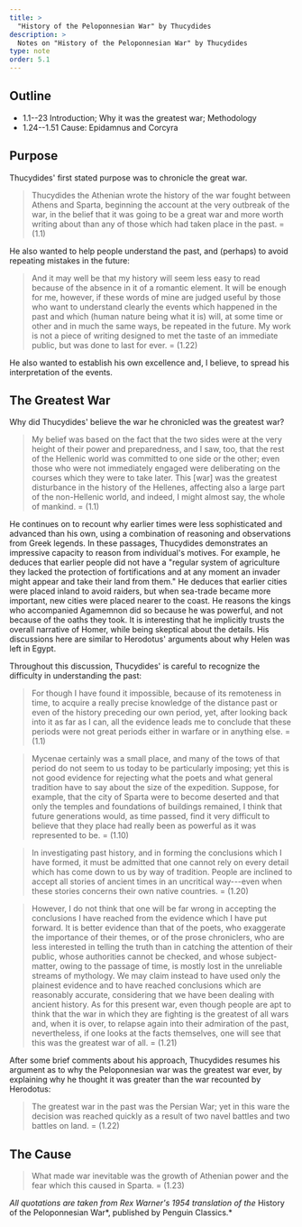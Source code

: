 ```yaml
---
title: >
  "History of the Peloponnesian War" by Thucydides
description: >
  Notes on "History of the Peloponnesian War" by Thucydides
type: note
order: 5.1
---
```


## Outline

- 1.1--23 Introduction; Why it was the greatest war; Methodology
- 1.24--1.51 Cause: Epidamnus and Corcyra

## Purpose

Thucydides' first stated purpose was to chronicle the great war.

> Thucydides the Athenian wrote the history of the war fought between Athens and Sparta, beginning the account at the very outbreak of the war, in the belief that it was going to be a great war and more worth writing about than any of those which had taken place in the past.
> = (1.1)

He also wanted to help people understand the past, and (perhaps) to avoid repeating mistakes in the future:

> And it may well be that my history will seem less easy to read because of the absence in it of a romantic element.  It will be enough for me, however, if these words of mine are judged useful by those who want to understand clearly the events which happened in the past and which (human nature being what it is) will, at some time or other and in much the same ways, be repeated in the future.  My work is not a piece of writing designed to met the taste of an immediate public, but was done to last for ever.
> = (1.22)

He also wanted to establish his own excellence and, I believe, to spread his interpretation of the events.

## The Greatest War

Why did Thucydides' believe the war he chronicled was the greatest war?

> My belief was based on the fact that the two sides were at the very height of their power and preparedness, and I saw, too, that the rest of the Hellenic world was committed to one side or the other; even those who were not immediately engaged were deliberating on the courses which they were to take later. This [war] was the greatest disturbance in the history of the Hellenes, affecting also a large part of the non-Hellenic world, and indeed, I might almost say, the whole of mankind.
> = (1.1)

He continues on to recount why earlier times were less sophisticated and advanced than his own, using a combination of reasoning and observations from Greek legends.  In these passages, Thucydides demonstrates an impressive capacity to reason from individual's motives.  For example, he deduces that earlier people did not have a "regular system of agriculture they lacked the protection of fortifications and at any moment an invader might appear and take their land from them."  He deduces that earlier cities were placed inland to avoid raiders, but when sea-trade became more important, new cities were placed nearer to the coast.  He reasons the kings who accompanied Agamemnon did so because he was powerful, and not because of the oaths they took.  It is interesting that he implicitly trusts the overall narrative of Homer, while being skeptical about the details.  His discussions here are similar to Herodotus' arguments about why Helen was left in Egypt.

Throughout this discussion, Thucydides' is careful to recognize the difficulty in understanding the past:

> For though I have found it impossible, because of its remoteness in time, to acquire a really precise knowledge of the distance past or even of the history preceding our own period, yet, after looking back into it as far as I can, all the evidence leads me to conclude that these periods were not great periods either in warfare or in anything else.
> = (1.1)

> Mycenae certainly was a small place, and many of the tows of that period do not seem to us today to be particularly imposing; yet this is not good evidence for rejecting what the poets and what general tradition have to say about the size of the expedition.  Suppose, for example, that the city of Sparta were to become deserted and that only the temples and foundations of buildings remained, I think that future generations would, as time passed, find it very difficult to believe that they place had really been as powerful as it was represented to be.
> = (1.10)

> In investigating past history, and in forming the conclusions which I have formed, it must be admitted that one cannot rely on every detail which has come down to us by way of tradition.  People are inclined to accept all stories of ancient times in an uncritical way---even when these stories concerns their own native countries.
> = (1.20)

> However, I do not think that one will be far wrong in accepting the conclusions I have reached from the evidence which I have put forward.  It is better evidence than that of the poets, who exaggerate the importance of their themes, or of the prose chroniclers, who are less interested in telling the truth than in catching the attention of their public, whose authorities cannot be checked, and whose subject-matter, owing to the passage of time, is mostly lost in the unreliable streams of mythology.  We may claim instead to have used only the plainest evidence and to have reached conclusions which are reasonably accurate, considering that we have been dealing with ancient history.  As for this present war, even though people are apt to think that the war in which they are fighting is the greatest of all wars and, when it is over, to relapse again into their admiration of the past, nevertheless, if one looks at the facts themselves, one will see that this was the greatest war of all.
> = (1.21)

After some brief comments about his approach, Thucydides resumes his argument as to why the Peloponnesian war was the greatest war ever, by explaining why he thought it was greater than the war recounted by Herodotus:

> The greatest war in the past was the Persian War; yet in this ware the decision was reached quickly as a result of two navel battles and two battles on land.
> = (1.22)

## The Cause

> What made war inevitable was the growth of Athenian power and the fear which this caused in Sparta.
> = (1.23)

*All quotations are taken from Rex Warner's 1954 translation of the* History of the Peloponnesian War*, published by Penguin Classics.*

